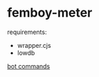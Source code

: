 # femboy-meter
requirements:
- wrapper.cjs
- lowdb

[bot commands](https://jaxonbots.jaxonbaxon.repl.co/femboy.html)
